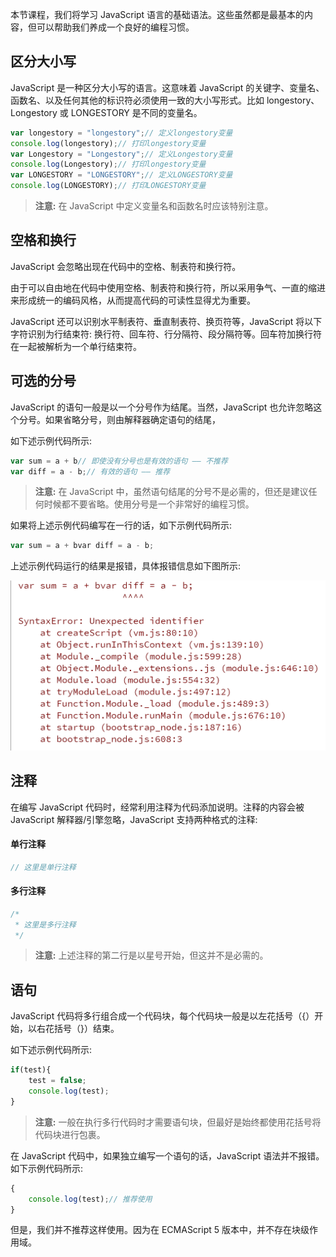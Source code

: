 本节课程，我们将学习 JavaScript 语言的基础语法。这些虽然都是最基本的内容，但可以帮助我们养成一个良好的编程习惯。

## 区分大小写

JavaScript 是一种区分大小写的语言。这意味着 JavaScript 的关键字、变量名、函数名、以及任何其他的标识符必须使用一致的大小写形式。比如 longestory、Longestory 或 LONGESTORY 是不同的变量名。

```javascript
var longestory = "longestory";// 定义longestory变量
console.log(longestory);// 打印longestory变量
var Longestory = "Longestory";// 定义Longestory变量
console.log(Longestory);// 打印longestory变量
var LONGESTORY = "LONGESTORY";// 定义LONGESTORY变量
console.log(LONGESTORY);// 打印LONGESTORY变量
```

> **注意:** 在 JavaScript 中定义变量名和函数名时应该特别注意。

## 空格和换行

JavaScript 会忽略出现在代码中的空格、制表符和换行符。

由于可以自由地在代码中使用空格、制表符和换行符，所以采用争气、一直的缩进来形成统一的编码风格，从而提高代码的可读性显得尤为重要。

JavaScript 还可以识别水平制表符、垂直制表符、换页符等，JavaScript 将以下字符识别为行结束符: 换行符、回车符、行分隔符、段分隔符等。回车符加换行符在一起被解析为一个单行结束符。

## 可选的分号

JavaScript 的语句一般是以一个分号作为结尾。当然，JavaScript 也允许忽略这个分号。如果省略分号，则由解释器确定语句的结尾，

如下述示例代码所示:

```javascript
var sum = a + b// 即使没有分号也是有效的语句 —— 不推荐
var diff = a - b;// 有效的语句 —— 推荐
```

> **注意:** 在 JavaScript 中，虽然语句结尾的分号不是必需的，但还是建议任何时候都不要省略。使用分号是一个非常好的编程习惯。

如果将上述示例代码编写在一行的话，如下示例代码所示:

```javascript
var sum = a + bvar diff = a - b;
```

上述示例代码运行的结果是报错，具体报错信息如下图所示:

![](images/03.png)

## 注释

在编写 JavaScript 代码时，经常利用注释为代码添加说明。注释的内容会被 JavaScript 解释器/引擎忽略，JavaScript 支持两种格式的注释:

#### 单行注释

```javascript
// 这里是单行注释
```

#### 多行注释

```javascript
/*
 * 这里是多行注释
 */
```

> **注意:** 上述注释的第二行是以星号开始，但这并不是必需的。

## 语句

JavaScript 代码将多行组合成一个代码块，每个代码块一般是以左花括号（{）开始，以右花括号（}）结束。

如下述示例代码所示:

```javascript
if(test){
	test = false;
	console.log(test);
}
```

> **注意:** 一般在执行多行代码时才需要语句块，但最好是始终都使用花括号将代码块进行包裹。

在 JavaScript 代码中，如果独立编写一个语句的话，JavaScript 语法并不报错。如下示例代码所示:

```javascript
{
    console.log(test);// 推荐使用
}
```

但是，我们并不推荐这样使用。因为在 ECMAScript 5 版本中，并不存在块级作用域。